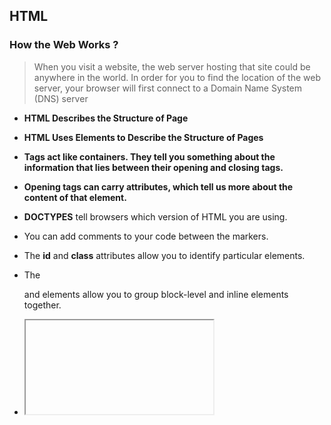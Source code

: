 ## HTML 

### How the Web Works ? 
> When you visit a website, the web server
hosting that site could be anywhere in the
world. In order for you to find the location of
the web server, your browser will first connect
to a Domain Name System (DNS) server
 
- **HTML Describes the Structure of Page**
- **HTML Uses Elements to Describe the Structure of Pages**
- **Tags act like containers. They tell you something about the information that lies between their opening and closing tags.**
- **Opening tags can carry attributes, which tell us more about the content of that element.** 

- **DOCTYPES** tell browsers which version of HTML you are using.
- You can add comments to your code between the **<!-- and -->** markers.
- The **id** and **class** attributes allow you to identify particular elements.
- The **<div>** and **<span>**  elements allow you to group block-level and inline elements together.

-  **<iframe>** : like a little window that has been cut into your page — and in that window you can see another page.
- **< meta>** : lives inside the <head> element and contains information about that web page.

- **The success process can use when you creating a new website :**

```
>> Know and understand who your target audience.
>> What the audience need and why .
>> How the audience visit your website.
>> When your audience are likely to return.
>> Create a diagram or map for your website.
>> Group your pages based on inforamtion its provide.
>> sketch your wireframe.
>> Make a good visual design to getting your message by Prioritizing and Organizing.
>> Use visual hierarchy (font size , font color , font style and images) because most users just contrast on what they want.
>> Design a CONCISE CLEAR SELECTIVE navigation.
```

# JavaScript

**JavaScript is a programming language used in browsers to make websites more interactive ,interesting, and user-friendly**

### How JavaScript makes web pages more interactive ?
1. Access your web page Content by selecting an element
2. Modify the content like adding or removing elements
3. Program rules which allows the browser to access or change content
4. React to events like when a button is pressed.

> **Slideshows** & **Forms** are examples of JavaScript in web page 

- **A script is a series of instructions that the computer can follow in order to  achieve a goal.** 

## Start programming
first you need to state your goal then list the tasks that need to be completed in order to achieve it. After you determine your goal , you can work out the individual tasks needed to achieve it , and each on has a sequence of steps , these steps will be our code nearly. Every step for every task you've written ,needs to be written
in a language the computer can understand and follow.

## Programming concepts 
**Naming Variables**:
- The name must begin with a letter , ($) or (_) . it's musn't start with a number.
- The name can contain letters, numbers,($), or (_). Note that you must not use a (-) or a (.) in a variable name.
- You can't use keywords or reserved words.
- Case sensitive.
- You should use a meaningful name.
- If your variable name is made up of more than one word, use a capital letter for the first letter of very word after the first word. 

**Arrays**:  is a special type of variable. It doesn't just store one value; it stores a list of values. 
> Values in an array are accessed as if they are in a numbered list. It is important to know that the numbering of this list starts at zero (not one). 

**Experssions** : Evaluates into (results in) a single value. Broadly speaking.
- Two Types :
  - Expressions that just assign a value to a variable .
  - Expressions that use two or more values to return a single value .

  **Operators**
  - (.) dot operator : call operator.
  - (=) assignment operator : assign a value to a variable.
  - (>,<,==,!=) : comparison operator : Compare two values and return true or false.
  - (*,-,+,/,) Arithmetic operators : math
  - (&&) logical operators : Combine expressions and return true or false.
  - (+) string operators : Combine two strings .

**Events**
> WHAT IS AN EVENT?
There are common ways in which people interact with each type of object. For  example, in a car a driver will typically use at least two pedals. The car has been designed to respond differently when the driver interacts with each of the different pedals:
• The accelerator makes the car go faster
• The brake slows it down

**Methods**
> Methods represent things people need to do with objects. They can
retrieve or update the values of an object's properties. 

**HOW A BROWSER SEES A WEB PAGE**
1. RECEIVE A PAGE AS HTML CODE 
2. CREATE A MODEL OF THE PAGE AND STORE IT IN MEMORY
3. USE A RENDERING ENGINE TO SHOW THE PAGE ON SCREEN

**The HTML < script > element is used in HTML pages to tell the browser to load the JavaScript file (rather like the < link > element can be used to load a CSS file**


# [Home](https://malakmomani.github.io/reading-notes/code201/home)